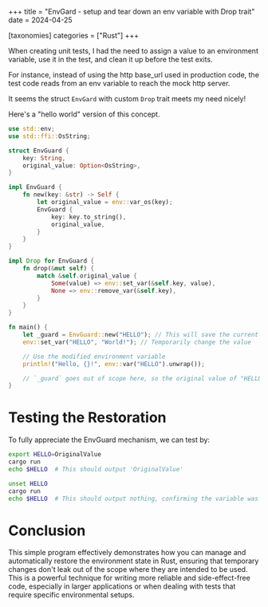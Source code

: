 +++
title = "EnvGard - setup and tear down an env variable with Drop trait"
date = 2024-04-25

[taxonomies]
categories = ["Rust"]
+++

When creating unit tests, I had the need to assign a value to an environment
variable, use it in the test, and clean it up before the test exits.

For instance, instead of using the http base_url used in production code, the
test code reads from an env variable to reach the mock http server.

It seems the struct `EnvGard` with custom `Drop` trait meets my need nicely!

Here's a "hello world" version of this concept.


```Rust
use std::env;
use std::ffi::OsString;

struct EnvGuard {
    key: String,
    original_value: Option<OsString>,
}

impl EnvGuard {
    fn new(key: &str) -> Self {
        let original_value = env::var_os(key);
        EnvGuard {
            key: key.to_string(),
            original_value,
        }
    }
}

impl Drop for EnvGuard {
    fn drop(&mut self) {
        match &self.original_value {
            Some(value) => env::set_var(&self.key, value),
            None => env::remove_var(&self.key),
        }
    }
}

fn main() {
    let _guard = EnvGuard::new("HELLO"); // This will save the current state of "HELLO"
    env::set_var("HELLO", "World!"); // Temporarily change the value

    // Use the modified environment variable
    println!("Hello, {}!", env::var("HELLO").unwrap());

    // `_guard` goes out of scope here, so the original value of "HELLO" will be restored
}

```

# Testing the Restoration

To fully appreciate the EnvGuard mechanism, we can test by:

```bash
export HELLO=OriginalValue
cargo run
echo $HELLO  # This should output 'OriginalValue'
```

```bash
unset HELLO
cargo run
echo $HELLO  # This should output nothing, confirming the variable was removed
```

# Conclusion

This simple program effectively demonstrates how you can manage and automatically restore the environment state in Rust, ensuring that temporary changes don't leak out of the scope where they are intended to be used. This is a powerful technique for writing more reliable and side-effect-free code, especially in larger applications or when dealing with tests that require specific environmental setups.

